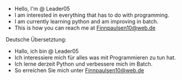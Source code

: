 - Hello, I'm @ Leader05
- I am interested in everything that has to do with programming.
- I am currently learning python and am improving in batch.
- This is how you can reach me at Finnpaulsen10@web.de

Deutsche Übersetztung:

- Hallo, ich bin @ Leader05
- Ich interessiere mich für alles was mit Programmieren zu tun hat.
- Ich lerne derzeit Python und verbessere mich im Batch.
- So erreichen Sie mich unter Finnpaulsen10@web.de
